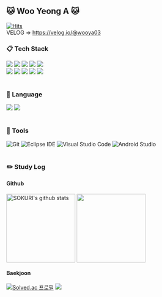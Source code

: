 <!--
**wooya03/wooya03** is a ✨ _special_ ✨ repository because its `README.md` (this file) appears on your GitHub profile.

Here are some ideas to get you started:

- 🔭 I’m currently working on ...
- 🌱 I’m currently learning ...
- 👯 I’m looking to collaborate on ...
- 🤔 I’m looking for help with ...
- 💬 Ask me about ...
- 📫 How to reach me: ...
- 😄 Pronouns: ...
- ⚡ Fun fact: ...
-->

## 🐱 Woo Yeong A 🐱
[![Hits](https://hits.seeyoufarm.com/api/count/incr/badge.svg?url=https%3A%2F%2Fhttps%2F%2Fgithub.com%2Fwooya03&count_bg=%23D1D7E9&title_bg=%236F8BA8&icon=&icon_color=%23D0D0D0&title=Wooya&edge_flat=false)](https://hits.seeyoufarm.com) <br/>
VELOG => https://velog.io/@wooya03

### :clipboard: Tech Stack
<img src="https://img.shields.io/badge/HTML5-E34F26?style=for-the-badge&logo=HTML5&logoColor=white"> <img src="https://img.shields.io/badge/CSS3-1572B6?style=for-the-badge&logo=CSS3&logoColor=white"> 
<img src="https://img.shields.io/badge/JavaScript-F7DF1E?style=for-the-badge&logo=JavaScript&logoColor=white"> 
<img src="https://img.shields.io/badge/C-A8B9CC?style=for-the-badge&logo=C&logoColor=white"> 
<img src="https://img.shields.io/badge/Java-007396.svg?&style=for-the-badge&logo=Java&logoColor=white"> <br>
<img src="https://img.shields.io/badge/MySQL-4479A1?style=for-the-badge&logo=MySQL&logoColor=white"> 
<img src="https://img.shields.io/badge/Oracle-F80000?style=for-the-badge&logo=Oracle&logoColor=white"> 
<img src="https://img.shields.io/badge/Linux-FCC624?style=for-the-badge&logo=linux&logoColor=white">
<img src="https://img.shields.io/badge/Python-3776AB?style=for-the-badge&logo=Python&logoColor=white">
<img src="https://img.shields.io/badge/php-777BB4?style=for-the-badge&logo=php&logoColor=white">
<br/><br/>
### :lips: Language
<img src="https://img.shields.io/badge/KOREA-1572B6?style=for-the-badge&logo=KOREA&logoColor=white"> <img src="https://img.shields.io/badge/Japan-F80000?style=for-the-badge&logo=Japan&logoColor=white">
<br/><br/>
### :wrench: Tools
![Git](https://img.shields.io/badge/Git-F05032.svg?&style=for-the-badge&logo=Git&logoColor=white)
![Eclipse IDE](https://img.shields.io/badge/Eclipse%20IDE-2C2255.svg?&style=for-the-badge&logo=Eclipse%20IDE&logoColor=white)
![Visual Studio Code](https://img.shields.io/badge/Visual%20Studio%20Code-007ACC.svg?&style=for-the-badge&logo=Visual%20Studio%20Code&logoColor=white)
![Android Studio](https://img.shields.io/badge/Android%20Studio-3DDC84.svg?&style=for-the-badge&logo=Android%20Studio&logoColor=white)
<br/><br/>
### :pencil2: Study Log

#### Github
<a href="https://github.com/wooya03"><img align="center" style="height:180px" src="https://github-readme-stats.vercel.app/api?username=wooya03&show_icons=true&include_all_commits=true&theme=nord&hide_border=true" alt="SOKURI's github stats" /></a> <a href="https://github.com/wooya03"><img align="center" style="height:180px" src="https://github-readme-stats.vercel.app/api/top-langs/?username=wooya03&layout=compact&theme=nord&hide_border=true" /></a> 

#### Baekjoon

[![Solved.ac
프로필](http://mazassumnida.wtf/api/v2/generate_badge?boj=duddk1472)](https://solved.ac/duddk1472)
<img src="http://mazandi.herokuapp.com/api?handle=duddk1472&theme=warm"/>
